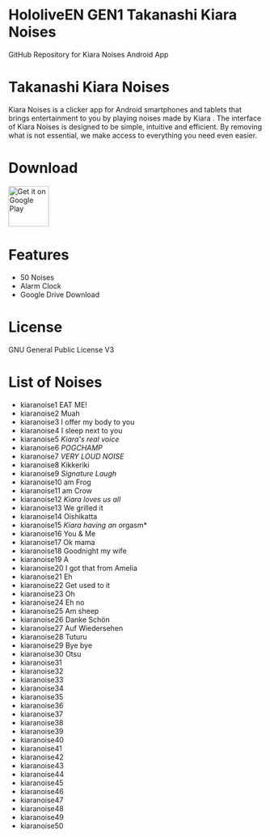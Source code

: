 # HololiveEN GEN1 Takanashi Kiara Noises
 GitHub Repository for Kiara Noises Android App

# Takanashi Kiara Noises
Kiara Noises is a clicker app for Android smartphones and tablets that brings entertainment to you by playing noises made by Kiara .
The interface of Kiara Noises is designed to be simple, intuitive and efficient. By removing what is not essential, we make access to everything you need even easier.

# Download
[<img src="https://play.google.com/intl/en_us/badges/images/generic/en_badge_web_generic.png"
alt="Get it on Google Play"
height="80">](https://play.google.com/store/apps/details?id=com.yuzumin.kiaranoises)

# Features
* 50 Noises
* Alarm Clock
* Google Drive Download

# License
GNU General Public License V3

# List of Noises
* kiaranoise1  EAT ME!
* kiaranoise2  Muah
* kiaranoise3  I offer my body to you
* kiaranoise4  I sleep next to you
* kiaranoise5  *Kiara's real voice*
* kiaranoise6  *POGCHAMP*
* kiaranoise7  *VERY LOUD NOISE*
* kiaranoise8  Kikkeriki
* kiaranoise9  *Signature Laugh*
* kiaranoise10 am Frog
* kiaranoise11 am Crow
* kiaranoise12 *Kiara loves us all*
* kiaranoise13 We grilled it
* kiaranoise14 Oishikatta
* kiaranoise15 *Kiara having an o*rgasm*
* kiaranoise16 You & Me
* kiaranoise17 Ok mama
* kiaranoise18 Goodnight my wife 
* kiaranoise19 A
* kiaranoise20 I got that from Amelia
* kiaranoise21 Eh
* kiaranoise22 Get used to it
* kiaranoise23 Oh
* kiaranoise24 Eh no
* kiaranoise25 Am sheep
* kiaranoise26 Danke Schön
* kiaranoise27 Auf Wiedersehen
* kiaranoise28 Tuturu
* kiaranoise29 Bye bye
* kiaranoise30 Otsu
* kiaranoise31
* kiaranoise32
* kiaranoise33
* kiaranoise34
* kiaranoise35
* kiaranoise36
* kiaranoise37
* kiaranoise38
* kiaranoise39
* kiaranoise40
* kiaranoise41
* kiaranoise42
* kiaranoise43
* kiaranoise44
* kiaranoise45
* kiaranoise46
* kiaranoise47
* kiaranoise48
* kiaranoise49
* kiaranoise50
